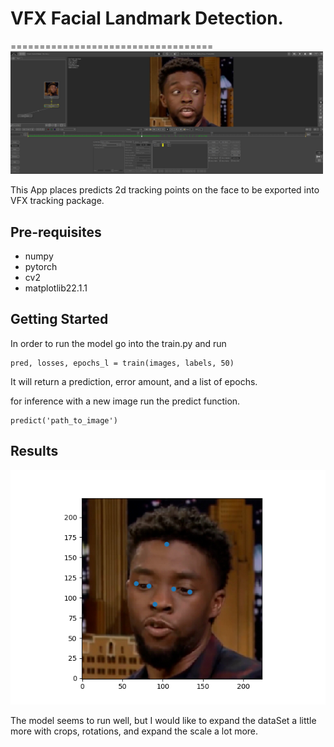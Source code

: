 # VFX Facial Landmark Detection.
===================================
<img src="pftrackOriginal.jpg" width = 500>

This App places predicts 2d tracking points on the face to be exported into VFX tracking package.


Pre-requisites
--------------

* numpy
* pytorch
* cv2
* matplotlib22.1.1

Getting Started
---------------

In order to run the model go into the train.py and run
~~~
pred, losses, epochs_l = train(images, labels, 50)
~~~
It will return a prediction, error amount, and a list of epochs.

for inference with a new image run the predict function.

~~~
predict('path_to_image')
~~~

Results
-------
<img src="output.png">

The model seems to run well, but I would like to expand the dataSet a little more with crops, rotations, and expand the scale a lot more.

